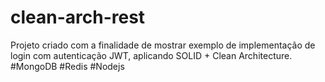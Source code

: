 # clean-arch-rest
Projeto criado com a finalidade de mostrar exemplo de implementação de login com autenticação JWT, aplicando SOLID + Clean Architecture. #MongoDB #Redis #Nodejs
